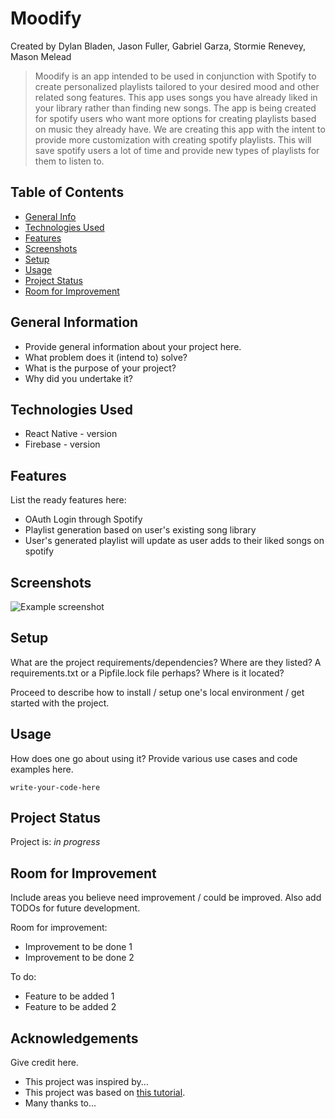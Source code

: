# Moodify
  Created by Dylan Bladen, Jason Fuller, Gabriel Garza, Stormie Renevey, Mason Melead
> Moodify is an app intended to be used in conjunction with Spotify to create personalized playlists tailored to your desired mood and other related song features. This app uses songs you have already liked in your library rather than finding new songs.
  The app is being created for spotify users who want more options for creating playlists based on music they already have.
  We are creating this app with the intent to provide more customization with creating spotify playlists. This will save spotify users a lot of time and provide new types of playlists for them to listen to.
	
## Table of Contents
* [General Info](#general-information)
* [Technologies Used](#technologies-used)
* [Features](#features)
* [Screenshots](#screenshots)
* [Setup](#setup)
* [Usage](#usage)
* [Project Status](#project-status)
* [Room for Improvement](#room-for-improvement)
<!-- * [License](#license) -->


## General Information
- Provide general information about your project here.
- What problem does it (intend to) solve?
- What is the purpose of your project?
- Why did you undertake it?
<!-- You don't have to answer all the questions - just the ones relevant to your project. -->


## Technologies Used
- React Native - version
- Firebase - version


## Features
List the ready features here:
- OAuth Login through Spotify 
- Playlist generation based on user's existing song library
- User's generated playlist will update as user adds to their liked songs on spotify



## Screenshots
![Example screenshot](./img/screenshot.png)
<!-- If you have screenshots you'd like to share, include them here. -->


## Setup
What are the project requirements/dependencies? Where are they listed? A requirements.txt or a Pipfile.lock file perhaps? Where is it located?

Proceed to describe how to install / setup one's local environment / get started with the project.


## Usage
How does one go about using it?
Provide various use cases and code examples here.

`write-your-code-here`


## Project Status
Project is: _in progress_


## Room for Improvement
Include areas you believe need improvement / could be improved. Also add TODOs for future development.

Room for improvement:
- Improvement to be done 1
- Improvement to be done 2

To do:
- Feature to be added 1
- Feature to be added 2


## Acknowledgements
Give credit here.
- This project was inspired by...
- This project was based on [this tutorial](https://www.example.com).
- Many thanks to...


<!-- Optional -->
<!-- ## License -->
<!-- This project is open source and available under the [... License](). -->

<!-- You don't have to include all sections - just the one's relevant to your project -->